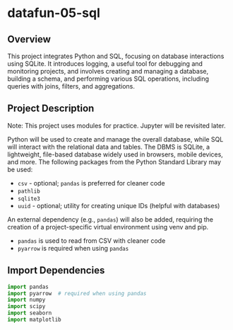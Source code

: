 # datafun-05-sql

## Overview
This project integrates Python and SQL, focusing on database interactions using SQLite. It introduces logging, a useful tool for debugging and monitoring projects, and involves creating and managing a database, building a schema, and performing various SQL operations, including queries with joins, filters, and aggregations.

## Project Description
Note: This project uses modules for practice. Jupyter will be revisited later.

Python will be used to create and manage the overall database, while SQL will interact with the relational data and tables. The DBMS is SQLite, a lightweight, file-based database widely used in browsers, mobile devices, and more. The following packages from the Python Standard Library may be used:

- `csv` - optional; `pandas` is preferred for cleaner code
- `pathlib`
- `sqlite3`
- `uuid` - optional; utility for creating unique IDs (helpful with databases)

An external dependency (e.g., `pandas`) will also be added, requiring the creation of a project-specific virtual environment using venv and pip.

- `pandas` is used to read from CSV with cleaner code
- `pyarrow` is required when using `pandas`

## Import Dependencies
```python
import pandas
import pyarrow  # required when using pandas
import numpy
import scipy
import seaborn
import matplotlib